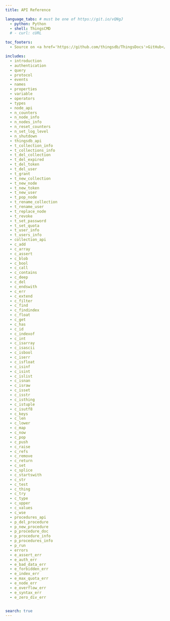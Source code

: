 ```yaml
---
title: API Reference

language_tabs: # must be one of https://git.io/vQNgJ
  - python: Python
  - shell: ThingsCMD
  # - curl: cURL

toc_footers:
  - Source on <a href='https://github.com/thingsdb/ThingsDocs'>GitHub</a>

includes:
  - introduction
  - authentication
  - query
  - protocol
  - events
  - names
  - properties
  - variable
  - operators
  - types
  - node_api
  - n_counters
  - n_node_info
  - n_nodes_info
  - n_reset_counters
  - n_set_log_level
  - n_shutdown
  - thingsdb_api
  - t_collection_info
  - t_collections_info
  - t_del_collection
  - t_del_expired
  - t_del_token
  - t_del_user
  - t_grant
  - t_new_collection
  - t_new_node
  - t_new_token
  - t_new_user
  - t_pop_node
  - t_rename_collection
  - t_rename_user
  - t_replace_node
  - t_revoke
  - t_set_password
  - t_set_quota
  - t_user_info
  - t_users_info
  - collection_api
  - c_add
  - c_array
  - c_assert
  - c_blob
  - c_bool
  - c_call
  - c_contains
  - c_deep
  - c_del
  - c_endswith
  - c_err
  - c_extend
  - c_filter
  - c_find
  - c_findindex
  - c_float
  - c_get
  - c_has
  - c_id
  - c_indexof
  - c_int
  - c_isarray
  - c_isascii
  - c_isbool
  - c_iserr
  - c_isfloat
  - c_isinf
  - c_isint
  - c_islist
  - c_isnan
  - c_israw
  - c_isset
  - c_isstr
  - c_isthing
  - c_istuple
  - c_isutf8
  - c_keys
  - c_len
  - c_lower
  - c_map
  - c_now
  - c_pop
  - c_push
  - c_raise
  - c_refs
  - c_remove
  - c_return
  - c_set
  - c_splice
  - c_startswith
  - c_str
  - c_test
  - c_thing
  - c_try
  - c_type
  - c_upper
  - c_values
  - c_wse
  - procedures_api
  - p_del_procedure
  - p_new_procedure
  - p_procedure_doc
  - p_procedure_info
  - p_procedures_info
  - p_run
  - errors
  - e_assert_err
  - e_auth_err
  - e_bad_data_err
  - e_forbidden_err
  - e_index_err
  - e_max_quota_err
  - e_node_err
  - e_overflow_err
  - e_syntax_err
  - e_zero_div_err


search: true
---
```

